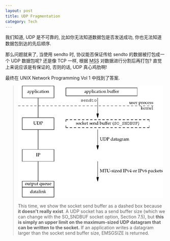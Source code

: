 ```yaml
---
layout: post
title: UDP Fragmentation
category: Tech
---
```

我们知道, UDP 是不可靠的, 
比如你无法知道数据包是否发送成功, 你也无法知道数据包到达的先后顺序.

那么问题就来了, 当使用 sendto 时,
协议能否保证传给 sendto 的数据被打包成一个 UDP 数据包呢?
还是像 TCP 一样, 根据 <acronym title="Maximum Segment Size">MSS</acronym> 对数据进行分割后再打包?
直觉上来说应该是有保证的, 否则的话, UDP 真心鸡肋啊!

最终在 UNIX Network Programming Vol 1 中找到了答案.

> ![UDP](./images/20140315.png "UDP")
> 
> This time, we show the socket send buffer as a dashed box because **it doesn't really
> exist**. A UDP socket has a send buffer size (which we can change with the SO_SNDBUF
> socket option, Section 7.5), but **this is simply an upper limit on the maximum-sized
> UDP datagram that can be written to the socket.** If an application writes a datagram
> larger than the socket send buffer size, EMSGSIZE is returned. 
